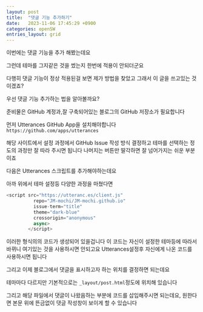 ```yaml
---
layout: post
title:  "댓글 기능 추가하기"
date:   2023-11-06 17:45:29 +0900
categories: openSW
entries_layout: grid
---
```



이번에는 댓글 기능을 추가 해봤는데요

그런데 테마를 그지같은 것을 썼는지 한번에 적용이 안되더군요

다행히 댓글 기능이 정상 적용된걸 보면 제가 방법을 찾았고 그래서 이 글을 쓰고있는 것이겠죠?

우선 댓글 기능 추가하는 법을 알아볼까요?

준비물은
GitHub 계정과,잘 구축되어있는 블로그의 GitHub 저장소가 필요합니다

먼저 Utterances GitHub App을 설치해야합니다
`https://github.com/apps/utterances`

해당 사이트에서 설정 과정에서 GitHub Issue 작성 방식 결정하고 테마를 선택하는 정도의 과정만 잘 따라 주시면 됩니다
나머지는 버튼만 딸각하면 잘 넘어가지는 쉬운 부분이죠

다음은 Utterances 스크립트를 추가해야하는데요

아까 위에서 테마 설정등 다양한 과정을 마쳤다면
```javascript
<script src="https://utteranc.es/client.js"
          repo="JM-mochi/JM-mochi.github.io"
          issue-term="title"
          theme="dark-blue"
          crossorigin="anonymous"
          async>
        </script>
```

이러한 형식의의 코드가 생성되어 있을겁니다
이 코드는 자신이 설정한 테마등에 따라서 바뀌니 여기있는 것을 사용하시면 안되고요
Utterances설정후 자신에게 나온 코드를 사용하시면 됩니다

그리고 이제 블로그에서 댓글을 표시하고자 하는 위치를 결정하면 되는데요

테마마다 다르지만 기본적으로는 `_layout/post.html`정도에 위치해 있습니다

그리고 해당 파일에서 댓글이 나왔음하는 부분에 코드를 삽입해주시면 되는데요, 원한다면 본문 위에 뜬금없이 댓글 작성창이 보이게 할 수 있습니다 